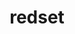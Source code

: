 ---
title: "redset"
layout: cache
categories: [package, develop-2025-03-16]
meta: {"compilers": ["cce@=18.0.0", "gcc@=11.1.0", "gcc@=11.4.0", "gcc@=7.5.0", "oneapi@=2024.2.1"], "num_specs": 9, "num_specs_by_stack": {"data-vis-sdk": 1, "e4s": 2, "e4s-cray-rhel": 1, "e4s-neoverse-v2": 2, "e4s-oneapi": 2, "radiuss": 1, "root": 9}, "oss": ["rhel8", "ubuntu18.04", "ubuntu20.04", "ubuntu22.04"], "platforms": ["linux"], "stacks": ["data-vis-sdk", "e4s", "e4s-cray-rhel", "e4s-neoverse-v2", "e4s-oneapi", "radiuss", "root"], "targets": ["neoverse_v2", "x86_64_v3"], "versions": ["0.4.0"]}
spec_details: [{"compiler": "gcc@=7.5.0", "hash": "aqduiupbp5h7ubojvzbsbcqcc6ajmc3w", "os": "ubuntu18.04", "platform": "linux", "size": "-", "stacks": ["radiuss", "root"], "target": "x86_64_v3", "variants": ["build_system=cmake", "build_type=Release", "~cuda", "generator=make", "~ipo", "~openmp", "~pthreads", "+shared"], "versions": ["0.4.0"]}, {"compiler": "gcc@=11.1.0", "hash": "ij2zyxj56lwdwtxs6xctwxqi6jbzyh45", "os": "ubuntu20.04", "platform": "linux", "size": "-", "stacks": ["data-vis-sdk", "root"], "target": "x86_64_v3", "variants": ["build_system=cmake", "build_type=Release", "~cuda", "generator=make", "~ipo", "~openmp", "~pthreads", "+shared"], "versions": ["0.4.0"]}, {"compiler": "gcc@=11.4.0", "hash": "jydnktrvga7yx26omfipca7cupy3v2ab", "os": "ubuntu22.04", "platform": "linux", "size": "-", "stacks": ["e4s", "root"], "target": "x86_64_v3", "variants": ["build_system=cmake", "build_type=Release", "~cuda", "generator=make", "~ipo", "~openmp", "~pthreads", "+shared"], "versions": ["0.4.0"]}, {"compiler": "gcc@=11.4.0", "hash": "lpoijgcl7bjy6jgsc3bfo2nc23v4jg6a", "os": "ubuntu22.04", "platform": "linux", "size": "-", "stacks": ["e4s", "root"], "target": "x86_64_v3", "variants": ["build_system=cmake", "build_type=Release", "~cuda", "generator=make", "~ipo", "~openmp", "~pthreads", "+shared"], "versions": ["0.4.0"]}, {"compiler": "cce@=18.0.0", "hash": "plar6sslz2toydp4kplal4dyw6feitth", "os": "rhel8", "platform": "linux", "size": "-", "stacks": ["e4s-cray-rhel", "root"], "target": "x86_64_v3", "variants": ["build_system=cmake", "build_type=Release", "~cuda", "generator=make", "~ipo", "~openmp", "~pthreads", "+shared"], "versions": ["0.4.0"]}, {"compiler": "oneapi@=2024.2.1", "hash": "v5z5byt2bn7cexcinw57ymnwszkhgg6i", "os": "ubuntu22.04", "platform": "linux", "size": "-", "stacks": ["e4s-oneapi", "root"], "target": "x86_64_v3", "variants": ["build_system=cmake", "build_type=Release", "~cuda", "generator=make", "~ipo", "~openmp", "~pthreads", "+shared"], "versions": ["0.4.0"]}, {"compiler": "gcc@=11.4.0", "hash": "vtomwr7p3zyzy2kexsjfpvmgssxk7ya5", "os": "ubuntu22.04", "platform": "linux", "size": "-", "stacks": ["e4s-neoverse-v2", "root"], "target": "neoverse_v2", "variants": ["build_system=cmake", "build_type=Release", "~cuda", "generator=make", "~ipo", "~openmp", "~pthreads", "+shared"], "versions": ["0.4.0"]}, {"compiler": "gcc@=11.4.0", "hash": "zld5qj43wvusbcv3ahpncp2m2ddjlfqg", "os": "ubuntu22.04", "platform": "linux", "size": "-", "stacks": ["e4s-neoverse-v2", "root"], "target": "neoverse_v2", "variants": ["build_system=cmake", "build_type=Release", "~cuda", "generator=make", "~ipo", "~openmp", "~pthreads", "+shared"], "versions": ["0.4.0"]}, {"compiler": "oneapi@=2024.2.1", "hash": "zx6ngjdni65e6f4shkj44k66rsufw4w4", "os": "ubuntu22.04", "platform": "linux", "size": "-", "stacks": ["e4s-oneapi", "root"], "target": "x86_64_v3", "variants": ["build_system=cmake", "build_type=Release", "~cuda", "generator=make", "~ipo", "~openmp", "~pthreads", "+shared"], "versions": ["0.4.0"]}]
---